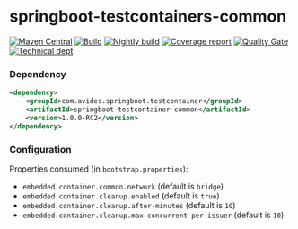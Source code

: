 # springboot-testcontainers-common

[![Maven Central](https://img.shields.io/maven-metadata/v/http/central.maven.org/maven2/com/avides/springboot/testcontainer/springboot-testcontainer-common/maven-metadata.xml.svg)](https://search.maven.org/#search%7Cgav%7C1%7Cg%3A%22com.avides.springboot.testcontainer%22%20AND%20a%3A%22springboot-testcontainer-common%22)
[![Build](https://github.com/springboot-testcontainer/springboot-testcontainer-common/workflows/release/badge.svg)](https://github.com/springboot-testcontainer/springboot-testcontainer-common/actions)
[![Nightly build](https://github.com/springboot-testcontainer/springboot-testcontainer-common/workflows/nightly/badge.svg)](https://github.com/springboot-testcontainer/springboot-testcontainer-common/actions)
[![Coverage report](https://sonarcloud.io/api/project_badges/measure?project=springboot-testcontainer_springboot-testcontainer-common&metric=coverage)](https://sonarcloud.io/dashboard?id=springboot-testcontainer_springboot-testcontainer-common)
[![Quality Gate](https://sonarcloud.io/api/project_badges/measure?project=springboot-testcontainer_springboot-testcontainer-common&metric=alert_status)](https://sonarcloud.io/dashboard?id=springboot-testcontainer_springboot-testcontainer-common)
[![Technical dept](https://sonarcloud.io/api/project_badges/measure?project=springboot-testcontainer_springboot-testcontainer-common&metric=sqale_index)](https://sonarcloud.io/dashboard?id=springboot-testcontainer_springboot-testcontainer-common)

### Dependency
```xml
<dependency>
	<groupId>com.avides.springboot.testcontainer</groupId>
	<artifactId>springboot-testcontainer-common</artifactId>
	<version>1.0.0-RC2</version>
</dependency>
```

### Configuration
Properties consumed (in `bootstrap.properties`):
- `embedded.container.common.network` (default is `bridge`)
- `embedded.container.cleanup.enabled` (default is `true`)
- `embedded.container.cleanup.after-minutes` (default is `10`)
- `embedded.container.cleanup.max-concurrent-per-issuer` (default is `10`)
